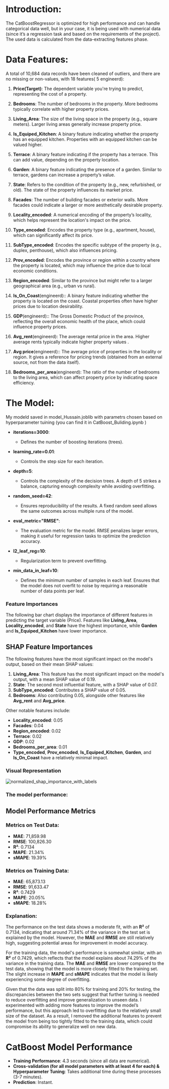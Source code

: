 # Introduction:
The CatBoostRegressor is optimized for high performance and can handle categorical data well, but in your case, it is being used with numerical data (since it’s a regression task and based on the requirements of the project). The used data is calculated from the data-extracting features phase.

# Data Features:
A total of 10,684 data records have been cleaned of outliers, and there are no missing or non-values, with 18 features( 5 engineerd):

1. **Price(Target)**: The dependent variable you're trying to predict, representing the cost of a property.

2. **Bedrooms**: The number of bedrooms in the property. More bedrooms typically correlate with higher property prices.

3. **Living_Area**: The size of the living space in the property (e.g., square meters). Larger living areas generally increase property price.

4. **Is_Equiped_Kitchen**: A binary feature indicating whether the property has an equipped kitchen. Properties with an equipped kitchen can be valued higher.

5. **Terrace**: A binary feature indicating if the property has a terrace. This can add value, depending on the property location.

6. **Garden**: A binary feature indicating the presence of a garden. Similar to terrace, gardens can increase a property’s value.

7. **State**: Refers to the condition of the property (e.g., new, refurbished, or old). The state of the property influences its market price.

8. **Facades**: The number of building facades or exterior walls. More facades could indicate a larger or more aesthetically desirable property.

9. **Locality_encoded**: A numerical encoding of the property’s locality, which helps represent the location's impact on the price.

10. **Type_encoded**: Encodes the property type (e.g., apartment, house), which can significantly affect its price.

11. **SubType_encoded**: Encodes the specific subtype of the property (e.g., duplex, penthouse), which also influences pricing.

12. **Prov_encoded**: Encodes the province or region within a country where the property is located, which may influence the price due to local economic conditions.

13. **Region_encoded**: Similar to the province but might refer to a larger geographical area (e.g., urban vs rural).

14. **Is_On_Coast**(engineerd):: A binary feature indicating whether the property is located on the coast. Coastal properties often have higher prices due to location desirability.

15. **GDP**(engineerd):: The Gross Domestic Product of the province, reflecting the overall economic health of the place, which could influence property prices.

16. **Avg_rent**(engineerd): The average rental price in the area. Higher average rents typically indicate higher property values .

17. **Avg price**(engineerd):: The average price of properties in the locality or region. It gives a reference for pricing trends (obtained from an external source, not from the data itself).

18. **Bedrooms_per_area**(engineerd): The ratio of the number of bedrooms to the living area, which can affect property price by indicating space efficiency.



# The Model:
My modeld saved in model_Hussain.joblib  with parametrs chosen based on hyperparameter tuining (you can find it in CatBoost_Buliding.ipynb ) 


- **iterations=3000**: 
  - Defines the number of boosting iterations (trees). 

- **learning_rate=0.01**: 
  - Controls the step size for each iteration.

- **depth=5**: 
  - Controls the complexity of the decision trees. A depth of 5 strikes a balance, capturing enough complexity while avoiding overfitting.

- **random_seed=42**: 
  - Ensures reproducibility of the results. A fixed random seed allows the same outcomes across multiple runs of the model.

- **eval_metric="RMSE"**: 
  - The evaluation metric for the model. RMSE penalizes larger errors, making it useful for regression tasks to optimize the prediction accuracy.

- **l2_leaf_reg=10**: 
  - Regularization term to prevent overfitting. 

- **min_data_in_leaf=10**: 
  - Defines the minimum number of samples in each leaf. Ensures that the model does not overfit to noise by requiring a reasonable number of data points per leaf.


### Feature Importances

The following bar chart displays the importance of different features in predicting the target variable (Price). Features like **Living_Area**, **Locality_encoded**, and **State** have the highest importance, while **Garden** and **Is_Equiped_Kitchen** have lower importance.


## SHAP Feature Importances

The following features have the most significant impact on the model's output, based on their mean SHAP values:

1. **Living_Area**: This feature has the most significant impact on the model's output, with a mean SHAP value of 0.19.
2. **State**: The second most influential feature, with a SHAP value of 0.07.
3. **SubType_encoded**: Contributes a SHAP value of 0.05.
4. **Bedrooms**: Also contributing 0.05, alongside other features like **Avg_rent** and **Avg_price**.

Other notable features include:
- **Locality_encoded**: 0.05
- **Facades**: 0.04
- **Region_encoded**: 0.02
- **Terrace**: 0.02
- **GDP**: 0.02
- **Bedrooms_per_area**: 0.01
- **Type_encoded**, **Prov_encoded**, **Is_Equiped_Kitchen**, **Garden**, and **Is_On_Coast** have a relatively minimal impact.

### Visual Representation
![normalized_shap_importance_with_labels](https://github.com/user-attachments/assets/17c7ea87-8ef6-4bff-b74e-1527cc9c608e)






### The model performance:

## Model Performance Metrics

### Metrics on Test Data:
- **MAE**: 71,859.98
- **RMSE**: 100,826.30
- **R²**: 0.7134
- **MAPE**: 21.34%
- **sMAPE**: 19.39%

### Metrics on Training Data:
- **MAE**: 65,873.13
- **RMSE**: 91,633.47
- **R²**: 0.7429
- **MAPE**: 20.05%
- **sMAPE**: 18.28%

### Explanation:
The performance on the test data shows a moderate fit, with an **R²** of 0.7134, indicating that around 71.34% of the variance in the test set is explained by the model. However, the **MAE** and **RMSE** are still relatively high, suggesting potential areas for improvement in model accuracy.

For the training data, the model's performance is somewhat similar, with an **R²** of 0.7429, which reflects that the model explains about 74.29% of the variance in the training data. The **MAE** and **RMSE** are lower compared to the test data, showing that the model is more closely fitted to the training set. The slight increase in **MAPE** and **sMAPE** indicates that the model is likely experiencing some degree of overfitting.

Given that the data was split into 80% for training and 20% for testing, the discrepancies between the two sets suggest that further tuning is needed to reduce overfitting and improve generalization to unseen data. I experimented with adding more features to improve the model’s performance, but this approach led to overfitting due to the relatively small size of the dataset. As a result, I removed the additional features to prevent the model from being too tightly fitted to the training data, which could compromise its ability to generalize well on new data.

# CatBoost Model Performance

- **Training Performance**: 4.3 seconds (since all data are numerical).
- **Cross-validation (for all model parameters with at least 4 for each) & Hyperparameter Tuning**: Takes additional time during these processes (3-7 minutes).
- **Prediction**: Instant.

